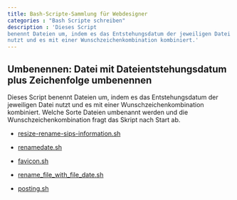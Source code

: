 ```yaml
---
title: Bash-Scripte-Sammlung für Webdesigner
categories : "Bash Scripte schreiben"
description : 'Dieses Script
benennt Dateien um, indem es das Entstehungsdatum der jeweiligen Datei
nutzt und es mit einer Wunschzeichenkombination kombiniert.'
---
```


## Umbenennen: Datei mit Dateientstehungsdatum plus Zeichenfolge umbenennen

Dieses Script benennt Dateien um, indem es das Entstehungsdatum der
jeweiligen Datei nutzt und es mit einer Wunschzeichenkombination
kombiniert. Welche Sorte Dateien umbenannt werden und die
Wunschzeichenkombination fragt das Skript nach Start
    ab.

  - [resize-rename-sips-information.sh](https://gist.github.com/Phlow/18e8fa9e436855242a7a04943596147a)

  - [renamedate.sh](https://gist.github.com/Phlow/648c70613f0be97d0b6ebb5b42f7181d)

  - [favicon.sh](https://gist.github.com/Phlow/ede770e58059d7b8cc7a26c7e0c1a36d)

  - [rename\_file\_with\_file\_date.sh](https://gist.github.com/Phlow/896649b31202cc888f0819b3d266496d)

  - [posting.sh](https://gist.github.com/Phlow/59625dc4afd85560ed667f8423958b64)
